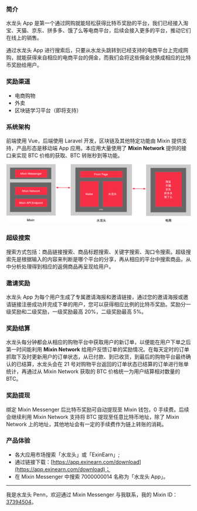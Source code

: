 ### 简介

水龙头 App 是第一个通过网购就能轻松获得比特币奖励的平台，我们已经接入淘宝、天猫、京东、拼多多、饿了么等电商平台，后续会接入更多的平台，推动它们在线上的销售。

通过水龙头 App 进行搜索后，只要从水龙头跳转到已经支持的电商平台上完成网购，就能获得来自相应的电商平台的佣金，而我们会将这些佣金兑换成相应的比特币奖励给用户。

### 奖励渠道

- 电商购物
- 外卖
- 区块链学习平台（即将支持）

### 系统架构

前端使用 Vue，后端使用 Laravel 开发，区块链及其他特定功能由 Mixin 提供支持，产品形态是移动端 App 应用。本应用大量使用了 **Mixin Network** 提供的接口来实现 BTC 价格的获取、BTC 转账秒到等功能。

![](./exin-earn-structure.png)

### 超级搜索

搜索方式包括：商品链接搜索、商品标题搜索、关键字搜索、淘口令搜索。超级搜索先是根据输入的内容来判断是哪个平台的分享，再从相应的平台中搜索商品，从中分析处理得到相应的返佣商品再呈现给用户。

### 邀请奖励

水龙头 App 为每个用户生成了专属邀请海报和邀请链接，通过您的邀请海报或邀请链接注册成功并完成下单的用户，您可以获得相应比例的比特币奖励。奖励分一级奖励和二级奖励，一级奖励最高 20%，二级奖励最高 5%。

### 奖励结算

水龙头每分钟都会从相应的购物平台中获取用户的新订单，以便能在用户下单之后第一时间能利用 **Mixin Network** 给用户反馈订单的奖励情况。在每天定时的订单抓取下及时更新用户的订单状态，从已付款、到已收货，到最后的购物平台最终确认的已结算，水龙头会在 21 号对购物平台返回的订单状态已结算的订单进行账单统计，再通过从 Mixin Network 获取的 BTC 价格统一为用户结算相对数量的 BTC。

### 奖励提现

绑定 Mixin Messenger 后比特币奖励可自动提现至 Mixin 钱包，0 手续费。后续会继续利用 Mixin Network 支持将 BTC 提现至任意比特币地址，除了 Mixin Network 上的地址，其他地址会有一定的手续费作为链上转账的消耗。

### 产品体验
- 各大应用市场搜索「水龙头」或「ExinEarn」;
- 通过链接下载：[https://app.exinearn.com/download](https://app.exinearn.com/download)；
- 在 Mixin Messenger 中搜索 7000000014 名称为「水龙头 App」。

----

我是水龙头 Penn，欢迎通过 Mixin Messenger 与我联系，我的 Mixin ID：[37394504](https://mixin.one/codes/953dc855-f04b-44ab-8191-1556a247bce9)。

